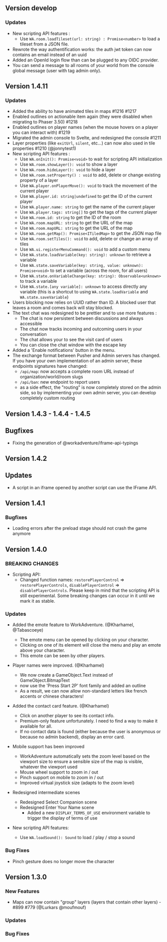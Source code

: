 ## Version develop

### Updates
- New scripting API features : 
  - Use `WA.room.loadTileset(url: string) : Promise<number>` to load a tileset from a JSON file.
- Rewrote the way authentification works: the auth jwt token can now contains an email instead of an uuid
- Added an OpenId login flow than can be plugged to any OIDC provider.
- You can send a message to all rooms of your world from the console global message (user with tag admin only).

## Version 1.4.11

### Updates

- Added the ability to have animated tiles in maps #1216 #1217
- Enabled outlines on actionable item again (they were disabled when migrating to Phaser 3.50) #1218
- Enabled outlines on player names (when the mouse hovers on a player you can interact with) #1219
- Migrated the admin console to Svelte, and redesigned the console #1211
- Layer properties (like `exitUrl`, `silent`, etc...) can now also used in tile properties #1210 (@jonnytest1)
- New scripting API features :
  - Use `WA.onInit(): Promise<void>` to wait for scripting API initialization
  - Use `WA.room.showLayer(): void` to show a layer
  - Use `WA.room.hideLayer(): void` to hide a layer
  - Use `WA.room.setProperty() : void` to add, delete or change existing property of a layer
  - Use `WA.player.onPlayerMove(): void` to track the movement of the current player
  - Use `WA.player.id: string|undefined` to get the ID of the current player
  - Use `WA.player.name: string` to get the name of the current player
  - Use `WA.player.tags: string[]` to get the tags of the current player
  - Use `WA.room.id: string` to get the ID of the room
  - Use `WA.room.mapURL: string` to get the URL of the map
  - Use `WA.room.mapURL: string` to get the URL of the map
  - Use `WA.room.getMap(): Promise<ITiledMap>` to get the JSON map file
  - Use `WA.room.setTiles(): void` to add, delete or change an array of tiles
  - Use `WA.ui.registerMenuCommand(): void` to add a custom menu
  - Use `WA.state.loadVariable(key: string): unknown` to retrieve a variable
  - Use `WA.state.saveVariable(key: string, value: unknown): Promise<void>` to set a variable (across the room, for all users)
  - Use `WA.state.onVariableChange(key: string): Observable<unknown>` to track a variable
  - Use `WA.state.[any variable]: unknown` to access directly any variable (this is a shortcut to using `WA.state.loadVariable` and `WA.state.saveVariable`)
- Users blocking now relies on UUID rather than ID. A blocked user that leaves a room and comes back will stay blocked.
- The text chat was redesigned to be prettier and to use more features :
  - The chat is now persistent between discussions and always accessible
  - The chat now tracks incoming and outcoming users in your conversation
  - The chat allows your to see the visit card of users
  - You can close the chat window with the escape key
- Added a 'Enable notifications' button in the menu.
- The exchange format between Pusher and Admin servers has changed. If you have your own implementation of an admin server, these endpoints signatures have changed:
  - `/api/map`: now accepts a complete room URL instead of organization/world/room slugs
  - `/api/ban`: new endpoint to report users
  - as a side effect, the "routing" is now completely stored on the admin side, so by implementing your own admin server, you can develop completely custom routing

## Version 1.4.3 - 1.4.4 - 1.4.5

## Bugfixes

- Fixing the generation of @workadventure/iframe-api-typings

## Version 1.4.2

## Updates

- A script in an iframe opened by another script can use the IFrame API.

## Version 1.4.1

### Bugfixes

- Loading errors after the preload stage should not crash the game anymore

## Version 1.4.0

### BREAKING CHANGES

- Scripting API:
  - Changed function names: `restorePlayerControl` => `restorePlayerControls`, `disablePlayerControl` => `disablePlayerControls`.
    Please keep in mind that the scripting API is still experimental. Some breaking changes can occur in it until we mark it as stable.

### Updates

- Added the emote feature to WorkAdventure. (@Kharhamel, @Tabascoeye)
  - The emote menu can be opened by clicking on your character. 
  -  Clicking on one of its element will close the menu and play an emote above your character. 
  -  This emote can be seen by other players.
- Player names were improved. (@Kharhamel)
  - We now create a GameObject.Text instead of GameObject.BitmapText
  - now use the 'Press Start 2P' font family and added an outline
  - As a result, we can now allow non-standard letters like french accents or chinese characters!
  
- Added the contact card feature. (@Kharhamel)
  - Click on another player to see its contact info.
  - Premium-only feature unfortunately. I need to find a way to make it available for all.
  - If no contact data is found (either because the user is anonymous or because no admin backend), display an error card.

- Mobile support has been improved
  - WorkAdventure automatically sets the zoom level based on the viewport size to ensure a sensible size of the map is visible, whatever the viewport used
  - Mouse wheel support to zoom in / out
  - Pinch support on mobile to zoom in / out
  - Improved virtual joystick size (adapts to the zoom level)
- Redesigned intermediate scenes
  - Redesigned Select Companion scene
  - Redesigned Enter Your Name scene
    - Added a new `DISPLAY_TERMS_OF_USE` environment variable to trigger the display of terms of use  
- New scripting API features:
  - Use `WA.loadSound(): Sound` to load / play / stop a sound


### Bug Fixes

- Pinch gesture does no longer move the character

## Version 1.3.0

### New Features

* Maps can now contain "group" layers (layers that contain other layers) - #899 #779 (@Lurkars @moufmouf)

### Updates


### Bug Fixes
